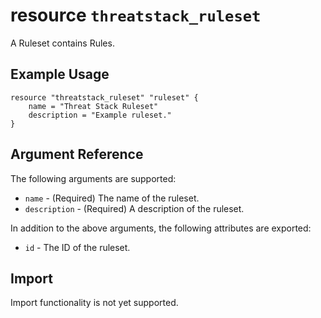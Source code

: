 # resource `threatstack_ruleset`

A Ruleset contains Rules.

## Example Usage

```hcl
resource "threatstack_ruleset" "ruleset" {
    name = "Threat Stack Ruleset"
    description = "Example ruleset."
}
```

## Argument Reference

The following arguments are supported:

* `name` - (Required) The name of the ruleset.
* `description` - (Required) A description of the ruleset.

In addition to the above arguments, the following attributes are exported:

* `id` - The ID of the ruleset.

## Import

Import functionality is not yet supported.
